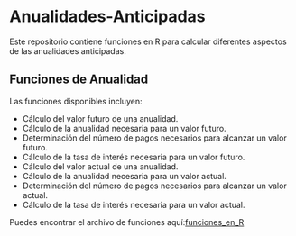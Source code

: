 # Anualidades-Anticipadas

Este repositorio contiene funciones en R para calcular diferentes aspectos de las anualidades anticipadas.

## Funciones de Anualidad

Las funciones disponibles incluyen:

- Cálculo del valor futuro de una anualidad.
- Cálculo de la anualidad necesaria para un valor futuro.
- Determinación del número de pagos necesarios para alcanzar un valor futuro.
- Cálculo de la tasa de interés necesaria para un valor futuro.
- Cálculo del valor actual de una anualidad.
- Cálculo de la anualidad necesaria para un valor actual.
- Determinación del número de pagos necesarios para alcanzar un valor actual.
- Cálculo de la tasa de interés necesaria para un valor actual.

Puedes encontrar el archivo de funciones aquí:[funciones_en_R](https://raw.githubusercontent.com/cris2740/Anualidades-Anticipadas/refs/heads/main/Anualidades_anticipadas.R)
